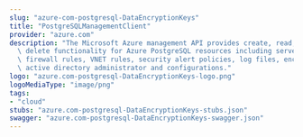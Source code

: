 ```yaml
---
slug: "azure-com-postgresql-DataEncryptionKeys"
title: "PostgreSQLManagementClient"
provider: "azure.com"
description: "The Microsoft Azure management API provides create, read, update, and\
  \ delete functionality for Azure PostgreSQL resources including servers, databases,\
  \ firewall rules, VNET rules, security alert policies, log files, encryption keys,\
  \ active directory administrator and configurations."
logo: "azure.com-postgresql-DataEncryptionKeys-logo.png"
logoMediaType: "image/png"
tags:
- "cloud"
stubs: "azure.com-postgresql-DataEncryptionKeys-stubs.json"
swagger: "azure.com-postgresql-DataEncryptionKeys-swagger.json"
---
```

